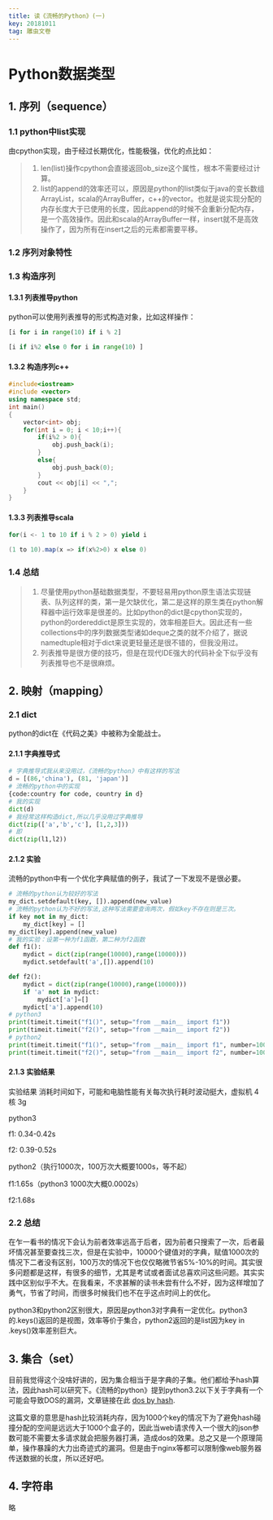 ```yaml
---
title: 读《流畅的Python》(一)
key: 20181011
tag: 雕虫文卷
---
```

# Python数据类型
## 1. 序列（sequence）
### 1.1 python中list实现

由cpython实现，由于经过长期优化，性能极强，优化的点比如：
> 1. len(list)操作cpython会直接返回ob_size这个属性，根本不需要经过计算。
> 2. list的append的效率还可以，原因是python的list类似于java的变长数组ArrayList，scala的ArrayBuffer，c++的vector。也就是说实现分配的内存长度大于已使用的长度，因此append的时候不会重新分配内存，是一个高效操作。因此和scala的ArrayBuffer一样，insert就不是高效操作了，因为所有在insert之后的元素都需要平移。

### 1.2 序列对象特性
### 1.3 构造序列
#### 1.3.1 列表推导python
python可以使用列表推导的形式构造对象，比如这样操作：

```python
[i for i in range(10) if i % 2]

[i if i%2 else 0 for i in range(10) ]
```

#### 1.3.2 构造序列c++

```cpp
#include<iostream>
#include <vector>
using namespace std;
int main()
{
    vector<int> obj;
    for(int i = 0; i < 10;i++){
        if(i%2 > 0){
            obj.push_back(i);
        }
        else{
            obj.push_back(0);
        }
        cout << obj[i] << ",";
    }
}
```

#### 1.3.3 列表推导scala

```scala
for(i <- 1 to 10 if i % 2 > 0) yield i

(1 to 10).map(x => if(x%2>0) x else 0)
```

### 1.4 总结

> 1. 尽量使用python基础数据类型，不要轻易用python原生语法实现链表、队列这样的类，第一是欠缺优化，第二是这样的原生类在python解释器中运行效率是很差的。比如python的dict是cpython实现的，python的ordereddict是原生实现的，效率相差巨大。因此还有一些collections中的序列数据类型诸如deque之类的就不介绍了，据说namedtuple相对于dict来说更轻量还是很不错的，但我没用过。
> 2. 列表推导是很方便的技巧，但是在现代IDE强大的代码补全下似乎没有列表推导也不是很麻烦。

## 2. 映射（mapping）
### 2.1 dict
python的dict在《代码之美》中被称为全能战士。
#### 2.1.1 字典推导式

```python
# 字典推导式我从来没用过，《流畅的python》中有这样的写法
d = [(86,'china'), (81, 'japan')]
# 流畅的python中的实现
{code:country for code, country in d}
# 我的实现
dict(d)
# 我经常这样构造dict,所以几乎没用过字典推导
dict(zip(['a','b','c'], [1,2,3]))
# 即
dict(zip(l1,l2))
```

#### 2.1.2 实验
流畅的python中有一个优化字典赋值的例子，我试了一下发现不是很必要。

```python
# 流畅的python认为较好的写法
my_dict.setdefault(key, []).append(new_value)
# 流畅的python认为不好的写法,这种写法需要查询两次，假如key不存在则是三次。
if key not in my_dict:
    my_dict[key] = []
my_dict[key].append(new_value)
# 我的实验：设第一种为f1函数，第二种为f2函数
def f1():
    mydict = dict(zip(range(10000),range(10000)))
    mydict.setdefault('a',[]).append(10)

def f2():
    mydict = dict(zip(range(10000),range(10000)))
    if 'a' not in mydict:
        mydict['a']=[]
    mydict['a'].append(10)
# python3
print(timeit.timeit("f1()", setup="from __main__ import f1"))
print(timeit.timeit("f2()", setup="from __main__ import f2"))
# python2
print(timeit.timeit("f1()", setup="from __main__ import f1", number=1000))
print(timeit.timeit("f2()", setup="from __main__ import f2", number=1000))

```

#### 2.1.3 实验结果
实验结果 消耗时间如下，可能和电脑性能有关每次执行耗时波动挺大，虚拟机 4核 3g 

python3

f1: 0.34-0.42s

f2: 0.39-0.52s

python2（执行1000次，100万次大概要1000s，等不起）

f1:1.65s（python3 1000次大概0.0002s）

f2:1.68s
### 2.2 总结 
在乍一看书的情况下会认为前者效率远高于后者，因为前者只搜索了一次，后者最坏情况甚至要查找三次，但是在实验中，10000个键值对的字典，赋值1000次的情况下二者没有区别，100万次的情况下也仅仅略微节省5%-10%的时间。其实很多问题都是这样，有很多的细节，尤其是考试或者面试总喜欢问这些问题。其实实践中区别似乎不大。在我看来，不求甚解的读书未尝有什么不好，因为这样增加了勇气，节省了时间，而很多时候我们也不在乎这点时间上的优化。

python3和python2区别很大，原因是python3对字典有一定优化。python3的.keys()返回的是视图，效率等价于集合，python2返回的是list因为key in .keys()效率差别巨大。
## 3. 集合（set）
目前我觉得这个没啥好讲的，因为集合相当于是字典的子集。他们都给予hash算法，因此hash可以研究下。《流畅的python》提到python3.2以下关于字典有一个可能会导致DOS的漏洞，文章链接在此
[dos by hash](http://ocert.org/advisories/ocert-2011-003.html).

这篇文章的意思是hash比较消耗内存，因为1000个key的情况下为了避免hash碰撞分配的空间是远远大于1000个盒子的，因此当web请求传入一个很大的json参数可能不需要太多请求就会把服务器打满，造成dos的效果。总之又是一个原理简单，操作暴躁的大力出奇迹式的漏洞。但是由于nginx等都可以限制像web服务器传送数据的长度，所以还好吧。
## 4. 字符串
略

